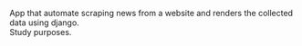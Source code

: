 App that automate scraping news from a website and renders the collected data using django. \
Study purposes.
